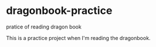 dragonbook-practice
===================

pratice of reading dragon book

This is a practice project when I'm reading the dragonbook.
